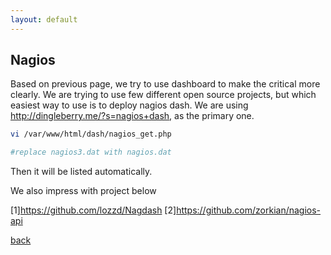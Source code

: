 ```yaml
---
layout: default
---
```

## Nagios

Based on previous page, we try to use dashboard to make the critical more clearly.
We are trying to use few different open source projects, but which easiest way to use is to deploy nagios dash.
We are using http://dingleberry.me/?s=nagios+dash, as the primary one.

```bash
vi /var/www/html/dash/nagios_get.php

#replace nagios3.dat with nagios.dat
```

Then it will be listed automatically.


We also impress with project below

[1]https://github.com/lozzd/Nagdash
[2]https://github.com/zorkian/nagios-api

[back](./)